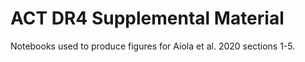 # ACT DR4 Supplemental Material

Notebooks used to produce figures for Aiola et al. 2020 sections 1-5.